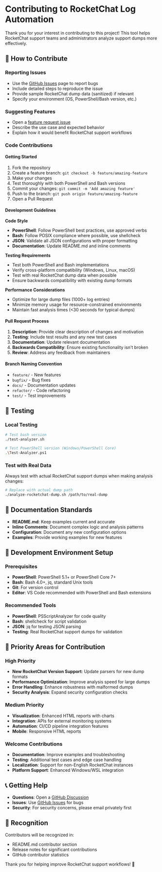 # Contributing to RocketChat Log Automation

Thank you for your interest in contributing to this project! This tool helps RocketChat support teams and administrators analyze support dumps more effectively.

## 🎯 How to Contribute

### Reporting Issues
- Use the [GitHub Issues](../../issues) page to report bugs
- Include detailed steps to reproduce the issue
- Provide sample RocketChat dump data (sanitized) if relevant
- Specify your environment (OS, PowerShell/Bash version, etc.)

### Suggesting Features
- Open a [feature request issue](../../issues/new)
- Describe the use case and expected behavior
- Explain how it would benefit RocketChat support workflows

### Code Contributions

#### Getting Started
1. Fork the repository
2. Create a feature branch: `git checkout -b feature/amazing-feature`
3. Make your changes
4. Test thoroughly with both PowerShell and Bash versions
5. Commit your changes: `git commit -m 'Add amazing feature'`
6. Push to the branch: `git push origin feature/amazing-feature`
7. Open a Pull Request

#### Development Guidelines

**Code Style**
- **PowerShell**: Follow PowerShell best practices, use approved verbs
- **Bash**: Follow POSIX compliance where possible, use shellcheck
- **JSON**: Validate all JSON configurations with proper formatting
- **Documentation**: Update README.md and inline comments

**Testing Requirements**
- Test both PowerShell and Bash implementations
- Verify cross-platform compatibility (Windows, Linux, macOS)
- Test with real RocketChat dump data when possible
- Ensure backwards compatibility with existing dump formats

**Performance Considerations**
- Optimize for large dump files (1000+ log entries)
- Minimize memory usage for resource-constrained environments
- Maintain fast analysis times (<30 seconds for typical dumps)

#### Pull Request Process

1. **Description**: Provide clear description of changes and motivation
2. **Testing**: Include test results and any new test cases
3. **Documentation**: Update relevant documentation
4. **Backwards Compatibility**: Ensure existing functionality isn't broken
5. **Review**: Address any feedback from maintainers

#### Branch Naming Convention
- `feature/` - New features
- `bugfix/` - Bug fixes
- `docs/` - Documentation updates
- `refactor/` - Code refactoring
- `test/` - Test improvements

## 🧪 Testing

### Local Testing
```bash
# Test bash version
./test-analyzer.sh

# Test PowerShell version (Windows/PowerShell Core)
.\Test-Analyzer.ps1
```

### Test with Real Data
Always test with actual RocketChat support dumps when making analysis changes:
```bash
# Replace with actual dump path
./analyze-rocketchat-dump.sh /path/to/real-dump
```

## 📝 Documentation Standards

- **README.md**: Keep examples current and accurate
- **Inline Comments**: Document complex logic and analysis patterns
- **Configuration**: Document any new configuration options
- **Examples**: Provide working examples for new features

## 🔧 Development Environment Setup

### Prerequisites
- **PowerShell**: PowerShell 5.1+ or PowerShell Core 7+
- **Bash**: Bash 4.0+, jq, standard Unix tools
- **Git**: For version control
- **Editor**: VS Code recommended with PowerShell and Bash extensions

### Recommended Tools
- **PowerShell**: PSScriptAnalyzer for code quality
- **Bash**: shellcheck for script validation
- **JSON**: jq for testing JSON parsing
- **Testing**: Real RocketChat support dumps for validation

## 🎯 Priority Areas for Contribution

### High Priority
- **New RocketChat Version Support**: Update parsers for new dump formats
- **Performance Optimization**: Improve analysis speed for large dumps
- **Error Handling**: Enhance robustness with malformed dumps
- **Security Analysis**: Expand security configuration checks

### Medium Priority
- **Visualization**: Enhanced HTML reports with charts
- **Integration**: APIs for external monitoring systems
- **Automation**: CI/CD pipeline integration features
- **Mobile**: Responsive HTML reports

### Welcome Contributions
- **Documentation**: Improve examples and troubleshooting
- **Testing**: Additional test cases and edge case handling
- **Localization**: Support for non-English RocketChat instances
- **Platform Support**: Enhanced Windows/WSL integration

## 📞 Getting Help

- **Questions**: Open a [GitHub Discussion](../../discussions)
- **Issues**: Use [GitHub Issues](../../issues) for bugs
- **Security**: For security concerns, please email privately first

## 🙏 Recognition

Contributors will be recognized in:
- README.md contributor section
- Release notes for significant contributions
- GitHub contributor statistics

Thank you for helping improve RocketChat support workflows! 🚀
